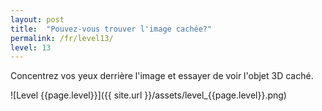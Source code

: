 ```yaml
---
layout: post
title:  "Pouvez-vous trouver l'image cachée?"
permalink: /fr/level13/
level: 13
---
```

Concentrez vos yeux derrière l'image et essayer de voir l'objet 3D caché.

![Level {{page.level}}]({{ site.url }}/assets/level_{{page.level}}.png)